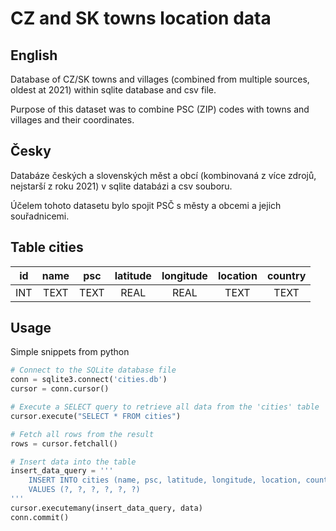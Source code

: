 # CZ and SK towns location data

## English

Database of CZ/SK towns and villages (combined from multiple sources, oldest at 2021) within sqlite database and csv file.

Purpose of this dataset was to combine PSC (ZIP) codes with towns and villages and their coordinates.

## Česky

Databáze českých a slovenských měst a obcí (kombinovaná z více zdrojů, nejstarší z roku 2021) v sqlite databázi a csv souboru.

Účelem tohoto datasetu bylo spojit PSČ s městy a obcemi a jejich souřadnicemi.

## Table cities

| id | name |    psc     |    latitude    |   longitude    |  location   |   country    |
|:---:|:---:|:----------:|:---------:|:---------:|:---------:|:----------:|
|  INT  | TEXT  |  TEXT  | REAL  | REAL  | TEXT  |  TEXT  |

## Usage

Simple snippets from python

```python
# Connect to the SQLite database file
conn = sqlite3.connect('cities.db')
cursor = conn.cursor()
```

```python
# Execute a SELECT query to retrieve all data from the 'cities' table
cursor.execute("SELECT * FROM cities")

# Fetch all rows from the result
rows = cursor.fetchall()
```

```python
# Insert data into the table
insert_data_query = '''
    INSERT INTO cities (name, psc, latitude, longitude, location, country) 
    VALUES (?, ?, ?, ?, ?, ?)
'''
cursor.executemany(insert_data_query, data)
conn.commit()
```
